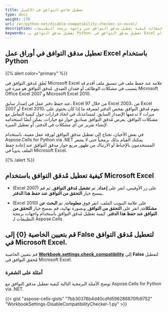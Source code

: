 ```yaml
---
title: تعطيل فاحص التوافق في الإكسيل
type: docs
weight: 170
url: /ar/python-net/disable-compatibility-checker-in-excel/
description: تظهر هذه المقالة كيفية تعطيل مدقق التوافق عبر واجهة برمجة التطبيقات Aspose.Cells for Python via .NET.
keywords: تعطيل مدقق التوافق بـ Python، تعطيل مدقق التوافق في Excel باستخدام C#، تعطيل مدقق التوافق في مصنف. 
---
```


## تعطيل مدقق التوافق في أوراق عمل Excel باستخدام Python 

{{% alert color="primary" %}}

يُعلق مُدقق التوافق في Microsoft Excel علامة عند حفظ ملف في تنسيق ملف أقدم قد يتسبب في مشكلات الوظائف أو فقدان الصِدق. مُدقق التوافق هو ميزة في Microsoft Office Excel 2007 و Microsoft Excel 2010.

عند حفظ دفتر عمل في إصدار سابق، Excel 97 من خلال Excel 2003، من Excel 2007 أو Excel 2010، يقوم مُدقق التوافق بفحص الدفتر لمعرفة ما إذا كان يحتوي على ميزات لا تدعمها الإصدار السابق. لمساعدتك في اتخاذ قرارات حول كيفية التعامل مع مشكلات التوافق، يعرض مُدقق التوافق صناديق حوار مع خيارات. يمكن أيضًا استخدامه لإنشاء تقرير عن أي مشكلات في الدفتر، أو تعطيل الميزة.

في بعض الأحيان، تحتاج إلى تعطيل مدقق التوافق لورقة عمل معينة. باستخدام Aspose.Cells for Python via .NET يمكنك القيام بذلك برمجياً حتى لا يشعر المستخدمون بالإحباط أو الارتباك من ظهور مربع حوار مدقق التوافق عند إعادة حفظ الملف يدوياً في Microsoft Excel.

{{% /alert %}}

## **كيفية تعطيل مُدقق التوافق باستخدام Microsoft Excel**

- (Excel 2007) على زر الأوفيس، انقر على **إعداد**, ثم **تشغيل مُدقق التوافق**, ثم قم بمسح خيار **التحقق من التوافق عند حفظ هذا الدفتر**.

- (Excel 2010) على علامة التبويب الملف، انقر فوق **معلومات**, ثم **البحث عن مشكلات**, انقر على **التحقق من التوافق**, وبصورة نهائية، قم بمسح خيار **التحقق من التوافق عند حفظ هذا الدفتر**.
كيفية تعطيل مُدقق التوافق باستخدام واجهات برمجة التطبيقات لـ Aspose.Cells

## **قم بتعيين الخاصية {0} إلى **False** لتعطيل مُدقق التوافق في Microsoft Excel.**

قم بتعيين الخاصية [**Workbook.settings.check_compatibility**](https://reference.aspose.com/cells/python-net/aspose.cells/workbooksettings/check_compatibility) إلى **False** لتعطيل مُحقق التوافق في Microsoft Excel.

### **أمثلة على الشفرة**

توضح الأمثلة البرمجية التالية كيفية تعطيل مدقق التوافق مع Aspose.Cells for Python via .NET.

{{< gist "aspose-cells-gists" "7bb30376b4d40cdfd596286870fb9752" "WorkbookSettings-DisableCompatibilityChecker-1.py" >}}

